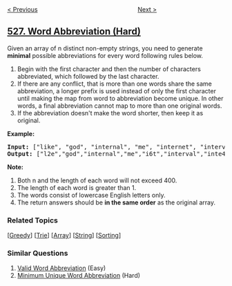 <!--|This file generated by command(leetcode description); DO NOT EDIT.    |-->
<!--+----------------------------------------------------------------------+-->
<!--|@author    awesee <openset.wang@gmail.com>                           |-->
<!--|@link      https://github.com/awesee                                 |-->
<!--|@home      https://github.com/awesee/leetcode                        |-->
<!--+----------------------------------------------------------------------+-->

[< Previous](../beautiful-arrangement "Beautiful Arrangement")
　　　　　　　　　　　　　　　　
[Next >](../random-pick-with-weight "Random Pick with Weight")

## [527. Word Abbreviation (Hard)](https://leetcode.com/problems/word-abbreviation "单词缩写")

<p>Given an array of n distinct non-empty strings, you need to generate <b>minimal</b> possible abbreviations for every word following rules below.</p>

<ol>
<li>Begin with the first character and then the number of characters abbreviated, which followed by the last character.</li>
<li>If there are any conflict, that is more than one words share the same abbreviation, a longer prefix is used instead of only the first character until making the map from word to abbreviation become unique. In other words, a final abbreviation cannot map to more than one original words.</li>
<li> If the abbreviation doesn't make the word shorter, then keep it as original.</li>
</ol>

<p><b>Example:</b><br />
<pre>
<b>Input:</b> ["like", "god", "internal", "me", "internet", "interval", "intension", "face", "intrusion"]
<b>Output:</b> ["l2e","god","internal","me","i6t","interval","inte4n","f2e","intr4n"]
</pre>
</p>


<b>Note:</b> 
<ol>
<li> Both n and the length of each word will not exceed 400.</li>
<li> The length of each word is greater than 1.</li>
<li> The words consist of lowercase English letters only.</li>
<li> The return answers should be <b>in the same order</b> as the original array.</li>
</ol>

### Related Topics
  [[Greedy](../../tag/greedy/README.md)]
  [[Trie](../../tag/trie/README.md)]
  [[Array](../../tag/array/README.md)]
  [[String](../../tag/string/README.md)]
  [[Sorting](../../tag/sorting/README.md)]

### Similar Questions
  1. [Valid Word Abbreviation](../valid-word-abbreviation) (Easy)
  1. [Minimum Unique Word Abbreviation](../minimum-unique-word-abbreviation) (Hard)
